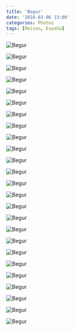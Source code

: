```yaml
---
title: 'Begur'
date: '2016-03-06 13:00'
categories: Photos
tags: [Reisen, España]
---
```


<div class='preview'><img src='{{urls.media}}/BegurOK.jpg' alt='Begur'></div>

<a id='40b6c1ef2bee6664fefb382bbbb06db5-800'></a>![Begur]({{urls.media}}/40b6c1ef2bee6664fefb382bbbb06db5-800.jpg 'Карта города, выполненная на… правильно: изразце.')

<a id='0373c27b93f7c4f206e461485e9229c2-800'></a>![Begur]({{urls.media}}/0373c27b93f7c4f206e461485e9229c2-800.jpg 'Центральная площадь.')

<a id='d4ede114630f03ce64a28db7dbd0d037-800'></a>![Begur]({{urls.media}}/d4ede114630f03ce64a28db7dbd0d037-800.jpg 'Поближе.')

<a id='9e092f1d0086a2579b62badff19cd60a-800'></a>![Begur]({{urls.media}}/9e092f1d0086a2579b62badff19cd60a-800.jpg 'Лестница к замку.')

<a id='f6ad0f4ee52e70613cd81bb0e2fc68fb-800'></a>![Begur]({{urls.media}}/f6ad0f4ee52e70613cd81bb0e2fc68fb-800.jpg 'Дом пекаря.')

<a id='5e354192a4d2982d994724288fa51251-800'></a>![Begur]({{urls.media}}/5e354192a4d2982d994724288fa51251-800.jpg 'Дом жестянщика.')

<a id='ce6510a8ea23f869eb4d4df8c47e95cd-800'></a>![Begur]({{urls.media}}/ce6510a8ea23f869eb4d4df8c47e95cd-800.jpg 'Дом жестянщика; вид сбоку.')

<a id='88acaafd80c2d6f768b23994cd9caa3e-800'></a>![Begur]({{urls.media}}/88acaafd80c2d6f768b23994cd9caa3e-800.jpg 'Дом жестнящика. Почтовый ящик.')

<a id='3c4396ab96f942755b8ec7ffbcfb9bed-800'></a>![Begur]({{urls.media}}/3c4396ab96f942755b8ec7ffbcfb9bed-800.jpg 'Лавка в городе; жестянщик, видимо, практикующий.')

<a id='8bfac8a4c7db146d52f81f3ed1cafdbd-800'></a>![Begur]({{urls.media}}/8bfac8a4c7db146d52f81f3ed1cafdbd-800.jpg 'Пешеходная зона. Трехпалым людям можно выгуливать длинномордых собак на негнущихся поводках.')

<a id='30f5532b00951662c2e05a02670f5cf9-800'></a>![Begur]({{urls.media}}/30f5532b00951662c2e05a02670f5cf9-800.jpg 'Табличка.')

<a id='da72eb8873c71cd3f5f408a7b11718bf-800'></a>![Begur]({{urls.media}}/da72eb8873c71cd3f5f408a7b11718bf-800.jpg 'Часовая башня.')

<a id='643394a0055214bf2bf8ebb32edfe65b-800'></a>![Begur]({{urls.media}}/643394a0055214bf2bf8ebb32edfe65b-800.jpg 'Часовая башня, вид сбоку.')

<a id='1273f4f3062335c8616d39203e601fe2-800'></a>![Begur]({{urls.media}}/1273f4f3062335c8616d39203e601fe2-800.jpg 'Часы.')

<a id='a234eb4daba1e82860e0837bb18ee5ad-800'></a>![Begur]({{urls.media}}/a234eb4daba1e82860e0837bb18ee5ad-800.jpg 'Дали.')

<a id='3b11647c98522ee263ea6cf0edb23a36-800'></a>![Begur]({{urls.media}}/3b11647c98522ee263ea6cf0edb23a36-800.jpg 'Имение «Семь сосен».')

<a id='b3ee5620acbc138e618e814e8820fe47-800'></a>![Begur]({{urls.media}}/b3ee5620acbc138e618e814e8820fe47-800.jpg 'Улочки.')

<a id='0491326eba11d0e0b87f5d03ad9695a3-800'></a>![Begur]({{urls.media}}/0491326eba11d0e0b87f5d03ad9695a3-800.jpg 'За́мок, башня, эстелада.')

<a id='62c46ad54212b2d7677a6a145b286886-800'></a>![Begur]({{urls.media}}/62c46ad54212b2d7677a6a145b286886-800.jpg 'За́мок, вид на город.')

<a id='08ca475c531507c4399ee5febcd7d1f7-800'></a>![Begur]({{urls.media}}/08ca475c531507c4399ee5febcd7d1f7-800.jpg 'Флюгер на развалинах замка.')

<a id='1e827a0060c3bedd427641e240d6d026-800'></a>![Begur]({{urls.media}}/1e827a0060c3bedd427641e240d6d026-800.jpg 'За́мок. Вид из города.')

<a id='f5911f82a85ba26d88d5994419815fc1-800'></a>![Begur]({{urls.media}}/f5911f82a85ba26d88d5994419815fc1-800.jpg 'Это отель. На отшибе.')

<a id='dc15f829bfb41364d94f37c3c56fccdd-800'></a>![Begur]({{urls.media}}/dc15f829bfb41364d94f37c3c56fccdd-800.jpg 'Жилой корпус отеля.')

<a id='dc38a4bb64f069bc75cdb669b3fb4c96-800'></a>![Begur]({{urls.media}}/dc38a4bb64f069bc75cdb669b3fb4c96-800.jpg 'Найди шмеля.')
